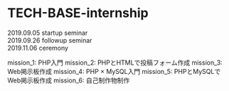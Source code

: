 # TECH-BASE-internship

2019.09.05 startup seminar <br>
2019.09.26 followup seminar <br>
2019.11.06 ceremony

mission_1: PHP入門
mission_2: PHPとHTMLで投稿フォーム作成
mission_3: Web掲示板作成
mission_4: PHP × MySQL入門
mission_5: PHPとMySQLでWeb掲示板作成
mission_6: 自己制作物制作
